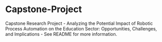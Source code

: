 # Capstone-Project
Capstone Research Project - Analyzing the Potential Impact of Robotic Process Automation on the Education Sector: Opportunities, Challenges, and Implications - See README for more information.
